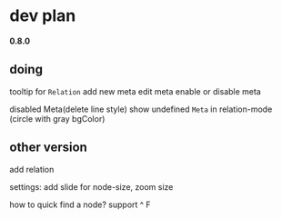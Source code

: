# dev plan

**0.8.0** 
## doing

tooltip for `Relation`
add new meta
edit meta
enable or disable meta

disabled Meta(delete line style)
show undefined `Meta` in relation-mode (circle with gray bgColor)

## other version

add relation

settings: add slide for node-size, zoom size

how to quick find a node? support ^ F


